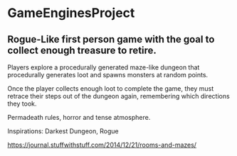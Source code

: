# GameEnginesProject
 
## Rogue-Like first person game with the goal to collect enough treasure to retire.

Players explore a procedurally generated maze-like dungeon that procedurally generates loot and spawns monsters at random points.

Once the player collects enough loot to complete the game, they must retrace their steps out of the dungeon again, remembering which directions they took.

Permadeath rules, horror and tense atmosphere.

Inspirations: Darkest Dungeon, Rogue

https://journal.stuffwithstuff.com/2014/12/21/rooms-and-mazes/
